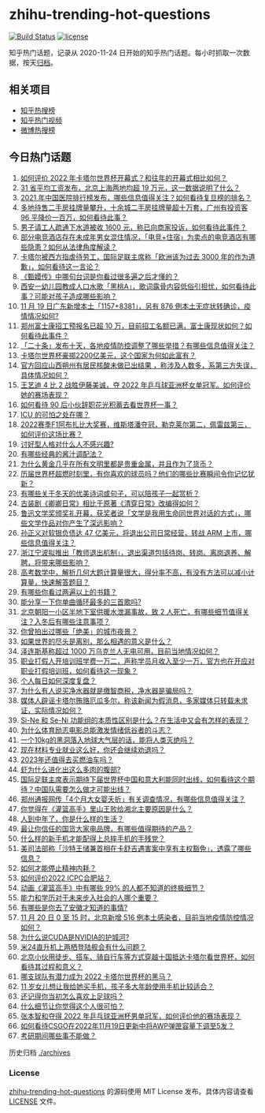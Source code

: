 # zhihu-trending-hot-questions

[![Build Status](https://github.com/justjavac/zhihu-trending-hot-questions/workflows/ci/badge.svg?branch=master)](https://github.com/justjavac/zhihu-trending-hot-questions/actions)
[![license](https://img.shields.io/github/license/justjavac/zhihu-trending-hot-questions)](https://github.com/justjavac/zhihu-trending-hot-questions/blob/master/LICENSE)

知乎热门话题，记录从 2020-11-24 日开始的知乎热门话题。每小时抓取一次数据，按天[归档](./archives)。

## 相关项目

- [知乎热搜榜](https://github.com/justjavac/zhihu-trending-top-search)
- [知乎热门视频](https://github.com/justjavac/zhihu-trending-hot-video)
- [微博热搜榜](https://github.com/justjavac/weibo-trending-hot-search)

## 今日热门话题

<!-- BEGIN -->
<!-- 最后更新时间 Mon Nov 21 2022 01:03:44 GMT+0800 (China Standard Time) -->

1. [如何评价 2022 年卡塔尔世界杯开幕式？和往年的开幕式相比如何？](https://www.zhihu.com/question/563994539)
1. [31 省平均工资发布，北京上海两地均超 19 万元，这一数据说明了什么？](https://www.zhihu.com/question/567795752)
1. [2021 年中国医院排行榜发布，哪些信息值得关注？如何看待复旦榜的排名？](https://www.zhihu.com/question/567786290)
1. [多地待售二手房挂牌量攀升，十余城二手房挂牌量超十万套，广州有投资客 96 平降价一百万，如何看待此事？](https://www.zhihu.com/question/567640834)
1. [男子请工人疏通下水道被收 1600 元，称已向商家投诉，如何看待此事件？](https://www.zhihu.com/question/567809220)
1. [部分电竞酒店存在未成年男女混住情况，「电竞+住宿」为卖点的电竞酒店有哪些隐患？如何从法律角度解读？](https://www.zhihu.com/question/567588064)
1. [卡塔尔被西方指虐待劳工，国际足联主席称「欧洲该为过去 3000 年的作为道歉」，如何看待这一言论？](https://www.zhihu.com/question/567776573)
1. [《甄嬛传》中哪句台词是你看过很多遍之后才懂的？](https://www.zhihu.com/question/566860995)
1. [西安一幼儿园教成人口水歌「黑桃A」，歌词露骨内容低俗引担忧，如何看待此事？可能对孩子造成哪些影响？](https://www.zhihu.com/question/567243750)
1. [11 月 19 日广东新增本土「1157+8381」，另有 876 例本土无症状转确诊，疫情情况如何?](https://www.zhihu.com/question/567759649)
1. [郑州富士康招工预报名已超 10 万，目前招工名额已满，富士康现状如何？如何看待此事件？](https://www.zhihu.com/question/567399262)
1. [「二十条」发布十天，各地疫情防控调整了哪些举措？有哪些信息值得关注？](https://www.zhihu.com/question/567796002)
1. [卡塔尔世界杯豪掷2200亿美元，这个国家为何如此富有？](https://www.zhihu.com/question/567385295)
1. [官方回应山西朔州有居民核酸未做已出结果 ，称涉及人数多，系第三方失误，具体情况如何？](https://www.zhihu.com/question/567798980)
1. [王艺迪 4 比 2 战胜伊藤美诚，夺 2022 年乒乓球亚洲杯女单冠军。如何评价她的赛场表现？](https://www.zhihu.com/question/567635956)
1. [如何看待 90 后小伙辞职花光积蓄去看世界杯一事？](https://www.zhihu.com/question/567384956)
1. [ICU 的可怕之处在哪？](https://www.zhihu.com/question/565514654)
1. [2022赛季F1阿布扎比大奖赛，维斯塔潘夺冠，勒克莱尔第二，佩雷兹第三，如何评价这场比赛？](https://www.zhihu.com/question/567815608)
1. [讨好型人格对什么人不感兴趣?](https://www.zhihu.com/question/563806207)
1. [有哪些经典的酱汁调配法？](https://www.zhihu.com/question/483527661)
1. [为什么黄金几乎在所有文明里都是贵重金属，并且作为了货币？](https://www.zhihu.com/question/23846763)
1. [历届世界杯超燃时刻里，有你喜欢的球员吗？他们的哪些比赛瞬间令你记忆犹新？](https://www.zhihu.com/question/567038633)
1. [有哪些关于冬天的优美诗词或句子，可以陪孩子一起赏析？](https://www.zhihu.com/question/567450416)
1. [古装剧《卿卿日常》相比于原著《清穿日常》改编得如何？](https://www.zhihu.com/question/565846257)
1. [鲁迅文学奖颁奖礼开幕，获奖者说「文学是我用生命同世界对话的方式」，哪些文学作品对你产生了深远影响？](https://www.zhihu.com/question/567617666)
1. [孙正义对软银负债达 47 亿美元，将退出公司日常经营，转战 ARM 上市，哪些信息值得关注？](https://www.zhihu.com/question/567592030)
1. [浙江宁波拟推出「教师退出机制」，退出渠道包括待岗、转岗、离岗退养、解聘，将带来哪些影响？](https://www.zhihu.com/question/567213335)
1. [高考数学中，解析几何大题计算量很大，得分率不高，有没有方法可以减小计算量，快速解答题目？](https://www.zhihu.com/question/507977871)
1. [有哪些你看过两遍以上的书籍？](https://www.zhihu.com/question/559001764)
1. [能分享一下你单曲循环最多的三首歌吗?](https://www.zhihu.com/question/567655131)
1. [北京朝阳一小区半地下室供暖水泄漏事故，致 2 人死亡，有哪些细节值得关注？入冬后有哪些注意事项？](https://www.zhihu.com/question/567781312)
1. [你曾拍出过哪些「绝美」的城市夜景？](https://www.zhihu.com/question/567250543)
1. [如果世界的尽头是离别，那么相遇的意义是什么？](https://www.zhihu.com/question/566859965)
1. [泽连斯基称超过 1000 万乌克兰人无电可用，目前当地情况如何？](https://www.zhihu.com/question/567427179)
1. [职业打假人开培训班学费一万二，声称学员月收入至少一万，官方也在开应对职业打假培训班，如何看待这一现象？](https://www.zhihu.com/question/567601564)
1. [个人每日如何深度复盘？](https://www.zhihu.com/question/391483413)
1. [为什么有人说买净水器就是缴智商税，净水器是骗局吗？](https://www.zhihu.com/question/346900779)
1. [媒体人辟谣卡塔尔贿赂厄瓜多尔，称该新闻为假消息，多家媒体只转载未求证，实际情况如何？](https://www.zhihu.com/question/567395307)
1. [Si-Ne 和 Se-Ni 功能组的本质性区别是什么？在生活中又会有怎样的表现？](https://www.zhihu.com/question/418651655)
1. [为什么体育励志电影总能激发情绪低谷者的斗志？](https://www.zhihu.com/question/566827609)
1. [一个10kg的黑洞落入地球大气层的话，能将人类灭绝吗？](https://www.zhihu.com/question/566595314)
1. [现在材料专业就业这么好，你还会继续劝退吗？](https://www.zhihu.com/question/545661742)
1. [2023年还值得去买燃油车吗？](https://www.zhihu.com/question/566605198)
1. [虾为什么进化出这么多肉的腹部?](https://www.zhihu.com/question/565823443)
1. [国际足联主席表示期待下届世界杯中国和意大利能同时出线，如何看待这个期待？中国队需要怎么做才可能出线？](https://www.zhihu.com/question/567022566)
1. [郑州通报网传「4个月大女婴夭折」有关调查情况，有哪些信息值得关注？](https://www.zhihu.com/question/567804840)
1. [你觉得在《灌篮高手》里山王败给湘北主要原因是什么？](https://www.zhihu.com/question/551323006)
1. [人到中年了，你是什么样的生活？](https://www.zhihu.com/question/566984371)
1. [最让你信任的国货大家电品牌，有哪些值得期待的产品？](https://www.zhihu.com/question/559818998)
1. [什么样的新手机才能配得上总摔手机的手残党？](https://www.zhihu.com/question/567801389)
1. [美司法部称「沙特王储兼首相在卡舒吉遇害案中享有主权豁免」，透露了哪些信息？](https://www.zhihu.com/question/567445996)
1. [如何才能停止精神内耗？](https://www.zhihu.com/question/558735425)
1. [如何评价2022 ICPC合肥站？](https://www.zhihu.com/question/566672928)
1. [动画《灌篮高手》中有哪些 99% 的人都不知道的终极细节？](https://www.zhihu.com/question/455433471)
1. [能力和学历对于未来步入社会的人哪个重要？](https://www.zhihu.com/question/567642703)
1. [有哪些是你去了安徽才知道的事情?](https://www.zhihu.com/question/342694384)
1. [11 月 20 日 0 至 15 时，北京新增 516 例本土感染者，目前当地疫情防控情况如何？](https://www.zhihu.com/question/567802752)
1. [为什么说CUDA是NVIDIA的护城河?](https://www.zhihu.com/question/564812763)
1. [米24直升机上两栖登陆舰会有什么问题？](https://www.zhihu.com/question/565625963)
1. [北京小伙用徒步、搭车、骑自行车等方式穿越十国抵达卡塔尔看世界杯，如何看待其过程和意义？](https://www.zhihu.com/question/567018214)
1. [哪支球队有潜力成为 2022 卡塔尔世界杯的黑马？](https://www.zhihu.com/question/566868442)
1. [11 岁女儿想让我给她买手机，孩子多大年龄使用手机比较适合？](https://www.zhihu.com/question/537197789)
1. [还记得你当初怎么喜欢上足球吗？](https://www.zhihu.com/question/555474383)
1. [什么细节让你觉得这个人很可怕？](https://www.zhihu.com/question/58826077)
1. [张本智和夺得 2022 年乒乓球亚洲杯男单冠军，如何评价他的赛场表现？](https://www.zhihu.com/question/567644686)
1. [如何看待CSGO在2022年11月19日更新中将AWP弹匣容量下调至5发？](https://www.zhihu.com/question/567580709)
1. [考研期间哪些事不能做？](https://www.zhihu.com/question/271809687)

<!-- END -->

历史归档 [./archives](./archives)

### License

[zhihu-trending-hot-questions](https://github.com/justjavac/zhihu-trending-hot-questions)
的源码使用 MIT License 发布。具体内容请查看 [LICENSE](./LICENSE) 文件。

